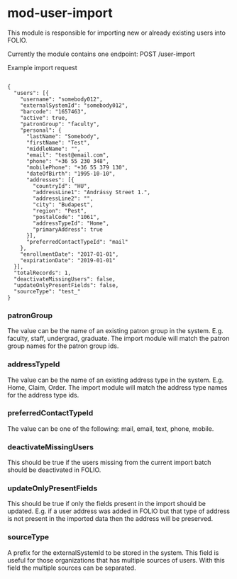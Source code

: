 # mod-user-import

This module is responsible for importing new or already existing users into FOLIO.

Currently the module contains one endpoint:
POST /user-import

Example import request
<pre><code>
{
  "users": [{
    "username": "somebody012",
    "externalSystemId": "somebody012",
    "barcode": "1657463",
    "active": true,
    "patronGroup": "faculty",
    "personal": {
      "lastName": "Somebody",
      "firstName": "Test",
      "middleName": "",
      "email": "test@email.com",
      "phone": "+36 55 230 348",
      "mobilePhone": "+36 55 379 130",
      "dateOfBirth": "1995-10-10",
      "addresses": [{
        "countryId": "HU",
        "addressLine1": "Andrássy Street 1.",
        "addressLine2": "",
        "city": "Budapest",
        "region": "Pest",
        "postalCode": "1061",
        "addressTypeId": "Home",
        "primaryAddress": true
      }],
      "preferredContactTypeId": "mail"
    },
    "enrollmentDate": "2017-01-01",
    "expirationDate": "2019-01-01"
  }],
  "totalRecords": 1,
  "deactivateMissingUsers": false,
  "updateOnlyPresentFields": false,
  "sourceType": "test_"
}
</code></pre>

### patronGroup
The value can be the name of an existing patron group in the system. E.g. faculty, staff, undergrad, graduate. The import module will match the patron group names for the patron group ids.

### addressTypeId
The value can be the name of an existing address type in the system. E.g. Home, Claim, Order. The import module will match the address type names for the address type ids.

### preferredContactTypeId
The value can be one of the following: mail, email, text, phone, mobile.

### deactivateMissingUsers
This should be true if the users missing from the current import batch should be deactivated in FOLIO.

### updateOnlyPresentFields
This should be true if only the fields present in the import should be updated. E.g. if a user address was added in FOLIO but that type of address is not present in the imported data then the address will be preserved. 

### sourceType
A prefix for the externalSystemId to be stored in the system. This field is useful for those organizations that has multiple sources of users. With this field the multiple sources can be separated. 